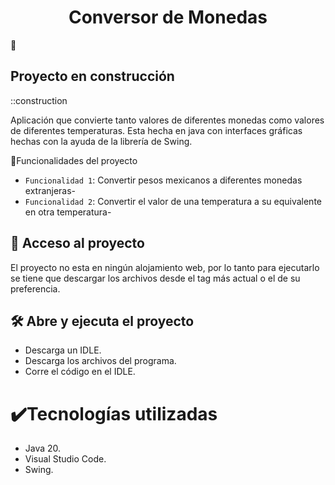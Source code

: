 <h1 align="center"> Conversor de Monedas </h1>

:construction: <h2>Proyecto en construcción</h2> ::construction
<p>Aplicación que convierte tanto valores de diferentes monedas como valores de diferentes temperaturas. Esta hecha en java con interfaces gráficas hechas con la ayuda de la librería de Swing.</p>

:hammer:Funcionalidades del proyecto
- `Funcionalidad 1`: Convertir pesos mexicanos a diferentes monedas extranjeras-
- `Funcionalidad 2`: Convertir el valor de una temperatura a su equivalente en otra temperatura- 

## 📁 Acceso al proyecto

<p>El proyecto no esta en ningún alojamiento web, por lo tanto para ejecutarlo se tiene que descargar los archivos desde el tag más actual o el de su preferencia.</p>

## 🛠️ Abre y ejecuta el proyecto

<ul>
    <li>Descarga un IDLE.</li>
    <li>Descarga los archivos del programa.</li>
    <li>Corre el código en el IDLE.</li>
</ul>

# ✔️Tecnologías utilizadas
<ul>
    <li>Java 20.</li>
    <li>Visual Studio Code.</li>
    <li>Swing.</li>
</ul>
